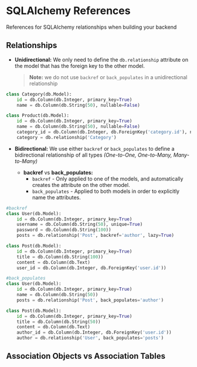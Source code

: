 # SQLAlchemy References

References for SQLAlchemy relationships when building your backend

## Relationships

- **Unidirectional:** We only need to define the `db.relationship` attribute on the model that has the foreign key to the other model.
  > **Note:** we do not use `backref` or `back_populates` in a unidirectional relationship

```py
class Category(db.Model):
    id = db.Column(db.Integer, primary_key=True)
    name = db.Column(db.String(50), nullable=False)

class Product(db.Model):
    id = db.Column(db.Integer, primary_key=True)
    name = db.Column(db.String(50), nullable=False)
    category_id = db.Column(db.Integer, db.ForeignKey('category.id'), nullable=False)
    category = db.relationship('Category')
```

- **Bidirectional:** We use either `backref` or `back_populates` to define a bidirectional relationship of all types *(One-to-One, One-to-Many, Many-to-Many)*

  - **backref** vs **back_populates:**
    - `backref` - Only applied to one of the models, and automatically creates the attribute on the other model.
    - `back_populates` - Applied to both models in order to explicitly name the attributes.

```py
#backref
class User(db.Model):
    id = db.Column(db.Integer, primary_key=True)
    username = db.Column(db.String(50), unique=True)
    password = db.Column(db.String(100))
    posts = db.relationship('Post', backref='author', lazy=True)

class Post(db.Model):
    id = db.Column(db.Integer, primary_key=True)
    title = db.Column(db.String(100))
    content = db.Column(db.Text)
    user_id = db.Column(db.Integer, db.ForeignKey('user.id'))

#back_populates
class User(db.Model):
    id = db.Column(db.Integer, primary_key=True)
    name = db.Column(db.String(50))
    posts = db.relationship('Post', back_populates='author')

class Post(db.Model):
    id = db.Column(db.Integer, primary_key=True)
    title = db.Column(db.String(50))
    content = db.Column(db.Text)
    author_id = db.Column(db.Integer, db.ForeignKey('user.id'))
    author = db.relationship('User', back_populates='posts')
```

## Association Objects vs Association Tables

